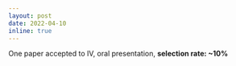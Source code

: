 ```yaml
---
layout: post
date: 2022-04-10
inline: true
---
```


One paper accepted to IV, oral presentation, **selection rate: ~10%**
